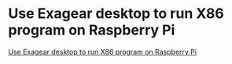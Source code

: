 # Use Exagear desktop to run X86 program on Raspberry Pi
[Use Exagear desktop to run X86 program on Raspberry Pi](https://aiwithcloud.com/?p=1708)